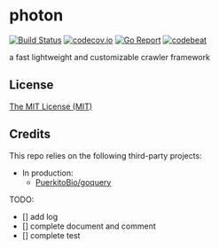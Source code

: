 # photon

[![Build Status][1]][2]  [![codecov.io][3]][4] [![Go Report][5]][6]  [![codebeat][7]][8] 

[1]: https://travis-ci.org/n0trace/photon.svg?branch=master "Build Status badge"
[2]: https://travis-ci.org/n0trace/photon "Travis-CI Build Status"

[3]: https://codecov.io/github/n0trace/photon/coverage.svg?branch=master "Coverage badge"
[4]: https://codecov.io/github/n0trace/photon?branch=master "Codecov Status"
[5]: https://goreportcard.com/badge/github.com/n0trace/photon "Go Report badge"
[6]: https://goreportcard.com/report/github.com/n0trace/photon "Go Report"

[7]: https://codebeat.co/badges/ddf86015-f522-423e-af2c-9c00814917e0 "Codebeat badge"
[8]: https://codebeat.co/projects/github-com-n0trace-photon-master "Codebeat"


a fast lightweight and customizable crawler framework

## License

[The MIT License (MIT)](https://raw.githubusercontent.com/n0trace/photon/master/LICENSE)

## Credits

This repo relies on the following third-party projects:

* In production:
  * [PuerkitoBio/goquery](https://github.com/PuerkitoBio/goquery)


TODO:

- [] add log
- [] complete document and comment
- [] complete test
